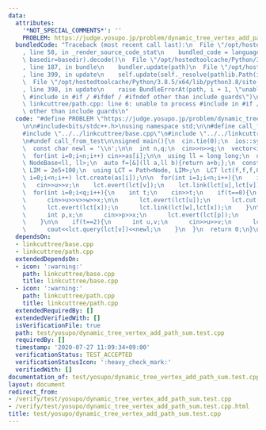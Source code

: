 ```yaml
---
data:
  attributes:
    '*NOT_SPECIAL_COMMENTS*': ''
    PROBLEM: https://judge.yosupo.jp/problem/dynamic_tree_vertex_add_path_sum
  bundledCode: "Traceback (most recent call last):\n  File \"/opt/hostedtoolcache/Python/3.8.5/x64/lib/python3.8/site-packages/onlinejudge_verify/documentation/build.py\"\
    , line 58, in _render_source_code_stat\n    bundled_code = language.bundle(stat.path,\
    \ basedir=basedir).decode()\n  File \"/opt/hostedtoolcache/Python/3.8.5/x64/lib/python3.8/site-packages/onlinejudge_verify/languages/cplusplus.py\"\
    , line 187, in bundle\n    bundler.update(path)\n  File \"/opt/hostedtoolcache/Python/3.8.5/x64/lib/python3.8/site-packages/onlinejudge_verify/languages/cplusplus_bundle.py\"\
    , line 399, in update\n    self.update(self._resolve(pathlib.Path(included), included_from=path))\n\
    \  File \"/opt/hostedtoolcache/Python/3.8.5/x64/lib/python3.8/site-packages/onlinejudge_verify/languages/cplusplus_bundle.py\"\
    , line 398, in update\n    raise BundleErrorAt(path, i + 1, \"unable to process\
    \ #include in #if / #ifdef / #ifndef other than include guards\")\nonlinejudge_verify.languages.cplusplus_bundle.BundleErrorAt:\
    \ linkcuttree/path.cpp: line 6: unable to process #include in #if / #ifdef / #ifndef\
    \ other than include guards\n"
  code: "#define PROBLEM \"https://judge.yosupo.jp/problem/dynamic_tree_vertex_add_path_sum\"\
    \n\n#include<bits/stdc++.h>\nusing namespace std;\n\n#define call_from_test\n\
    #include \"../../linkcuttree/base.cpp\"\n#include \"../../linkcuttree/path.cpp\"\
    \n#undef call_from_test\n\nsigned main(){\n  cin.tie(0);\n  ios::sync_with_stdio(0);\n\
    \  const char newl = '\\n';\n\n  int n,q;\n  cin>>n>>q;\n  vector<int> as(n);\n\
    \  for(int i=0;i<n;i++) cin>>as[i];\n\n  using ll = long long;\n  using Node =\
    \ NodeBase<ll, ll>;\n  auto f=[&](ll a,ll b){return a+b;};\n  constexpr size_t\
    \ LIM = 2e5+100;\n  using LCT = Path<Node, LIM>;\n  LCT lct(f,f,f,0);\n\n  for(int\
    \ i=0;i<n;i++) lct.create(as[i]);\n\n  for(int i=1;i<n;i++){\n    int u,v;\n \
    \   cin>>u>>v;\n    lct.evert(lct[v]);\n    lct.link(lct[u],lct[v]);\n  }\n\n\
    \  for(int i=0;i<q;i++){\n    int t;\n    cin>>t;\n    if(t==0){\n      int u,v,w,x;\n\
    \      cin>>u>>v>>w>>x;\n\n      lct.evert(lct[u]);\n      lct.cut(lct[v]);\n\n\
    \      lct.evert(lct[x]);\n      lct.link(lct[w],lct[x]);\n    }\n\n    if(t==1){\n\
    \      int p,x;\n      cin>>p>>x;\n      lct.evert(lct[p]);\n      lct.update(lct[p],x);\n\
    \    }\n\n    if(t==2){\n      int u,v;\n      cin>>u>>v;\n      lct.evert(lct[u]);\n\
    \      cout<<lct.query(lct[v])<<newl;\n    }\n  }\n  return 0;\n}\n"
  dependsOn:
  - linkcuttree/base.cpp
  - linkcuttree/path.cpp
  extendedDependsOn:
  - icon: ':warning:'
    path: linkcuttree/base.cpp
    title: linkcuttree/base.cpp
  - icon: ':warning:'
    path: linkcuttree/path.cpp
    title: linkcuttree/path.cpp
  extendedRequiredBy: []
  extendedVerifiedWith: []
  isVerificationFile: true
  path: test/yosupo/dynamic_tree_vertex_add_path_sum.test.cpp
  requiredBy: []
  timestamp: '2020-07-27 11:09:34+09:00'
  verificationStatus: TEST_ACCEPTED
  verificationStatusIcon: ':heavy_check_mark:'
  verifiedWith: []
documentation_of: test/yosupo/dynamic_tree_vertex_add_path_sum.test.cpp
layout: document
redirect_from:
- /verify/test/yosupo/dynamic_tree_vertex_add_path_sum.test.cpp
- /verify/test/yosupo/dynamic_tree_vertex_add_path_sum.test.cpp.html
title: test/yosupo/dynamic_tree_vertex_add_path_sum.test.cpp
---
```


